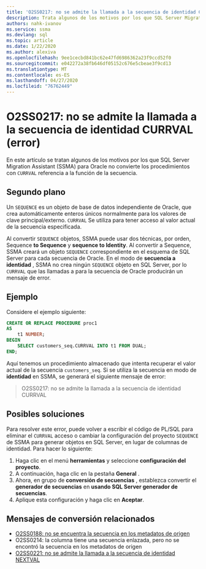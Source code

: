 ```yaml
---
title: 'O2SS0217: no se admite la llamada a la secuencia de identidad CURRVAL (error)'
description: Trata algunos de los motivos por los que SQL Server Migration Assistant (SSMA) para Oracle no convierte los procedimientos con referencia a la función CURRVAL de la secuencia.
authors: nahk-ivanov
ms.service: ssma
ms.devlang: sql
ms.topic: article
ms.date: 1/22/2020
ms.author: alexiva
ms.openlocfilehash: 9ee1cecbd841bc62e47fd6986362a23f9ccd52f0
ms.sourcegitcommit: e042272a38fb646df05152c676e5cbeae3f9cd13
ms.translationtype: MT
ms.contentlocale: es-ES
ms.lasthandoff: 04/27/2020
ms.locfileid: "76762449"
---
```

# <a name="o2ss0217-call-to-identity-sequence-currval-not-supported-error"></a>O2SS0217: no se admite la llamada a la secuencia de identidad CURRVAL (error)

En este artículo se tratan algunos de los motivos por los que SQL Server Migration Assistant (SSMA) para Oracle no convierte los procedimientos con `CURRVAL` referencia a la función de la secuencia.

## <a name="background"></a>Segundo plano

Un `SEQUENCE` es un objeto de base de datos independiente de Oracle, que crea automáticamente enteros únicos normalmente para los valores de clave principal/externo. `CURRVAL` Se utiliza para tener acceso al valor actual de la secuencia especificada.

Al convertir `SEQUENCE` objetos, SSMA puede usar dos técnicas, por orden, Sequence **to Sequence** y **sequence to Identity**. Al convertir a Sequence, SSMA creará un objeto `SEQUENCE` correspondiente en el esquema de SQL Server para cada secuencia de Oracle. En el modo de **secuencia a identidad** , SSMA no crea ningún `SEQUENCE` objeto en SQL Server, por lo `CURRVAL` que las llamadas a para la secuencia de Oracle producirán un mensaje de error.

## <a name="example"></a>Ejemplo

Considere el ejemplo siguiente:

```sql
CREATE OR REPLACE PROCEDURE proc1
AS
    t1 NUMBER;
BEGIN
    SELECT customers_seq.CURRVAL INTO t1 FROM DUAL;
END;
```

Aquí tenemos un procedimiento almacenado que intenta recuperar el valor actual de la secuencia `customers_seq`. Si se utiliza la secuencia en modo de **identidad** en SSMA, se generará el siguiente mensaje de error:

> O2SS0217: no se admite la llamada a la secuencia de identidad CURRVAL

## <a name="possible-remedies"></a>Posibles soluciones

Para resolver este error, puede volver a escribir el código de PL/SQL para eliminar el `CURRVAL` acceso o cambiar la configuración del proyecto `SEQUENCE` de SSMA para generar objetos en SQL Server, en lugar de columnas de identidad. Para hacer lo siguiente:

1. Haga clic en el menú **herramientas** y seleccione **configuración del proyecto**.
2. A continuación, haga clic en la pestaña **General** .
3. Ahora, en grupo de **conversión de secuencias** , establezca convertir el **generador de secuencias** en **usando SQL Server generador de secuencias**.
4. Aplique esta configuración y haga clic en **Aceptar**.

## <a name="related-conversion-messages"></a>Mensajes de conversión relacionados

* [O2SS0188: no se encuentra la secuencia en los metadatos de origen](o2ss0188.md)
* O2SS0214: la columna tiene una secuencia enlazada, pero no se encontró la secuencia en los metadatos de origen
* [O2SS0221: no se admite la llamada a la secuencia de identidad NEXTVAL](o2ss0221.md)
